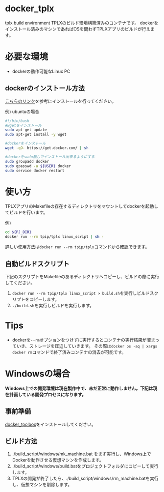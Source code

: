 # docker_tplx
tplx build environment
TPLXのビルド環境構築済みのコンテナです。
dockerをインストール済みのマシンであればOSを問わずTPLXアプリのビルドが行えます。

# 必要な環境

- dockerの動作可能なLinux PC

## dockerのインストール方法
[こちらのリンク](https://docs.docker.com/linux/step_one/)を参考にインストールを行ってください。

例) ubuntuの場合

``` bash
#!/bin/bash
#wgetをインストール
sudo apt-get update
sudo apt-get install -y wget

#dockerをインストール
wget -qO- https://get.docker.com/ | sh

#dockerをsudo無しでインストール出来るようにする
sudo groupadd docker
sudo gpasswd -a ${USER} docker
sudo service docker restart
```

# 使い方
TPLXアプリのMakefileの存在するディレクトリをマウントしてdockerを起動してビルドを行います。

例)

```bash
cd ${PJ_DIR}
docker run --rm tpip/tplx linux_script | sh -
```

詳しい使用方法は`docker run --rm tpip/tplx`コマンドから確認できます。


 
## 自動ビルドスクリプト
下記のスクリプトをMakefileのあるディレクトリへコピーし、ビルドの際に実行してください。

1. `docker run --rm tpip/tplx linux_script > build.sh`を実行しビルドスクリプトをコピーします。
1. `./build.sh`を実行しビルドを実行します。

# Tips
- dockerを`--rm`オプションをつけずに実行するとコンテナの実行結果が溜まっていき、ストレージを圧迫していきます。
  その際は`docker ps -aq | xargs docker rm`コマンドで終了済みコンテナの消去が可能です。

# Windowsの場合
**Windows上での開発環境は現在製作中で、未だ正常に動作しません。下記は現在計画している開発プロセスになります。**

## 事前準備
[docker_toolbox](https://www.docker.com/docker-toolbox)をインストールしてください。

## ビルド方法

1. ./build_script/windows/mk_machine.bat をまず実行し、Windows上でDockerを動作させる仮想マシンを作成します。
2. ./build_script/windows/build.batをプロジェクトフォルダにコピーして実行します。
3.  TPLXの開発が終了したら、./build_script/windows/rm_machine.batを実行し、仮想マシンを削除します。

